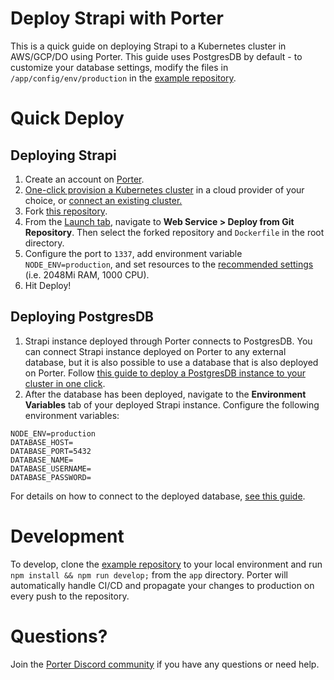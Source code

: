 # Deploy Strapi with Porter
This is a quick guide on deploying Strapi to a Kubernetes cluster in AWS/GCP/DO using Porter. This guide uses PostgresDB by default - to customize your database settings, modify the files in `/app/config/env/production` in the [example repository](https://github.com/porter-dev/strapi).

# Quick Deploy
## Deploying Strapi
1. Create an account on [Porter](https://dashboard.getporter.dev).
2. [One-click provision a Kubernetes cluster](https://docs.porter.run/docs/getting-started-with-porter-on-aws) in a cloud provider of your choice, or [connect an existing cluster.](https://docs.porter.run/docs/cli-documentation#connecting-to-an-existing-cluster)
3. Fork [this repository](https://github.com/porter-dev/strapi).
4. From the [Launch tab](https://dashboard.getporter.dev/launch), navigate to **Web Service > Deploy from Git Repository**. Then select the forked repository and `Dockerfile` in the root directory.
5. Configure the port to `1337`, add environment variable `NODE_ENV=production`, and set resources to the [recommended settings](https://strapi.io/documentation/developer-docs/latest/setup-deployment-guides/deployment.html#general-guidelines) (i.e. 2048Mi RAM, 1000 CPU).
6. Hit Deploy!

## Deploying PostgresDB
1. Strapi instance deployed through Porter connects to PostgresDB. You can connect Strapi instance deployed on Porter to any external database, but it is also possible to use a database that is also deployed on Porter. Follow [this guide to deploy a PostgresDB instance to your cluster in one click](https://docs.getporter.dev/docs/postgresdb).
2. After the database has been deployed, navigate to the **Environment Variables** tab of your deployed Strapi instance. Configure the following environment variables:
```
NODE_ENV=production
DATABASE_HOST=
DATABASE_PORT=5432
DATABASE_NAME=
DATABASE_USERNAME=
DATABASE_PASSWORD=
```
For details on how to connect to the deployed database, [see this guide](https://docs.getporter.dev/docs/postgresdb#connecting-to-the-database).

# Development
To develop, clone the [example repository](https://github.com/porter-dev/strapi) to your local environment and run `npm install && npm run develop;` from the `app` directory. Porter will automatically handle CI/CD and propagate your changes to production on every push to the repository.

# Questions?
Join the [Porter Discord community](https://discord.gg/FaaFjb6DXA) if you have any questions or need help.
